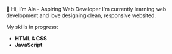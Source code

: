 👋 Hi, I’m Ala - Aspiring Web Developer
I'm currently learning web development and love designing clean, responsive websited.

My skills in progress:
- **HTML & CSS**
- **JavaScript**




<!---
alicjac0/alicjac0 is a ✨ special ✨ repository because its `README.md` (this file) appears on your GitHub profile.
You can click the Preview link to take a look at your changes.
--->
